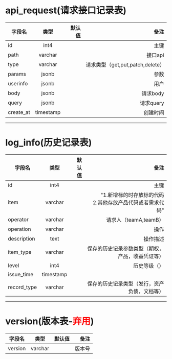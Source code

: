 # api_request(请求接口记录表)
字段名|类型|默认值|备注
--|:--:|--:|--:
id|int4||主键
path|varchar||接口api
type|varchar||请求类型（get,put,patch,delete）
params|jsonb||参数
userinfo|jsonb||用户
body|jsonb||请求body
query|jsonb||请求query
create_at|timestamp||创建时间
---
# log_info(历史记录表)
字段名|类型|默认值|备注
--|:--:|--:|--:
id|int4||主键
item|varchar||"1.新增标的时存放标的代码<br>2.其他存放产品代码或者需求代码"
operator|varchar||请求人（teamA,teamB）
operation|varchar||操作
description|text||操作描述
item_type|varchar||保存的历史记录参数类型（期权，产品，收益凭证等）
level|int4||历史等级（）
issue_time|timestamp||	
record_type|varchar||保存的历史记录类型（发行，资产负债，文档等）
---
# version(版本表-<font color='red'>弃用</font>)
字段名|类型|默认值|备注
--|:--:|--:|--:
version|varchar||版本号


